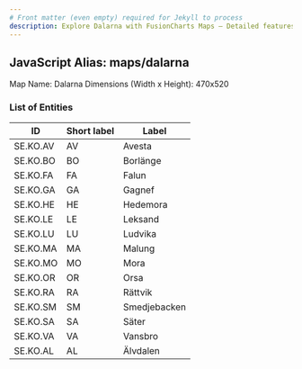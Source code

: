 ```yaml
---
# Front matter (even empty) required for Jekyll to process
description: Explore Dalarna with FusionCharts Maps – Detailed features for seamless integration. Try now & enhance your data visualization today! 
---
```


## JavaScript Alias: maps/dalarna

Map Name: Dalarna
Dimensions (Width x Height): 470x520





### List of Entities

ID | Short label | Label
---|---|---|
SE.KO.AV|AV|Avesta
SE.KO.BO|BO|Borlänge
SE.KO.FA|FA|Falun
SE.KO.GA|GA|Gagnef
SE.KO.HE|HE|Hedemora
SE.KO.LE|LE|Leksand
SE.KO.LU|LU|Ludvika
SE.KO.MA|MA|Malung
SE.KO.MO|MO|Mora
SE.KO.OR|OR|Orsa
SE.KO.RA|RA|Rättvik
SE.KO.SM|SM|Smedjebacken
SE.KO.SA|SA|Säter
SE.KO.VA|VA|Vansbro
SE.KO.AL|AL|Älvdalen

